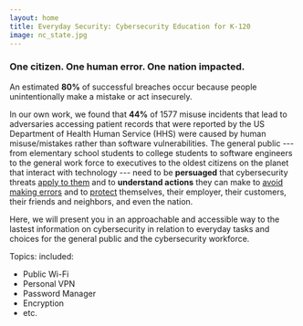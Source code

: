 ```yaml
---
layout: home
title: Everyday Security: Cybersecurity Education for K-120
image: nc_state.jpg
---
```

### One citizen. One human error. One <storng>nation</strong> impacted.

An estimated <strong>80%</strong> of successful breaches occur because people unintentionally make a mistake or act insecurely.

In our own work, we found that **44%** of 1577 misuse incidents that lead to adversaries accessing patient records that were reported by the US Department of Health Human Service (HHS) were caused by human misuse/mistakes rather than software vulnerabilities. The general public --- from elementary school students to college students to software engineers to the general work force to executives to the oldest citizens on the planet that interact with technology --- need to be **persuaged** that cybersecurity threats <u>apply to them</u> and to **understand actions** they can make to <u>avoid making errors</u> and to <u>protect</u> themselves, their employer, their customers, their friends and neighbors, and even the nation.

Here, we will present you in an approachable and accessible way to the lastest information on cybersecurity in relation to everyday tasks and choices for the general public and the cybersecurity workforce.

Topics: included:
- Public Wi-Fi
- Personal VPN
- Password Manager
- Encryption
- etc.
